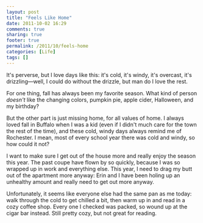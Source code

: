 ```yaml
---
layout: post
title: "Feels Like Home"
date: 2011-10-02 16:29
comments: true
sharing: true
footer: true
permalink: /2011/10/feels-home
categories: [Life]
tags: []
---
```

It's perverse, but I love days like this: it's cold, it's windy, it's overcast, it's drizzling—well, I could do without the drizzle, but man do I love the rest.

For one thing, fall has always been my favorite season. What kind of person *doesn't* like the changing colors, pumpkin pie, apple cider, Halloween, and my birthday?

But the other part is just missing home, for all values of home. I always loved fall in Buffalo when I was a kid (even if I didn't much care for the town the rest of the time), and these cold, windy days always remind me of Rochester. I mean, most of every school year there was cold and windy, so how could it not?

I want to make sure I get out of the house more and really enjoy the season this year. The past coupe have flown by so quickly, because I was so wrapped up in work and everything else. This year, I need to drag my butt out of the apartment more anyway: Erin and I have been holing up an unhealthy amount and really need to get out more anyway.

Unfortunately, it seems like everyone else had the same pan as me today: walk through the cold to get chilled a bit, then warm up in and read in a cozy coffee shop. Every one I checked was packed, so wound up at the cigar bar instead. Still pretty cozy, but not great for reading. 